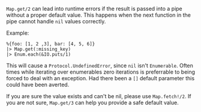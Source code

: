 `Map.get/2` can lead into runtime errors if the result is passed into a pipe
without a proper default value. This happens when the next function in the
pipe cannot handle `nil` values correctly.

Example:

    %{foo: [1, 2 ,3], bar: [4, 5, 6]}
    |> Map.get(:missing_key)
    |> Enum.each(&IO.puts/1)

This will cause a `Protocol.UndefinedError`, since `nil` isn't `Enumerable`.
Often times while iterating over enumerables zero iterations is preferrable
to being forced to deal with an exception. Had there been a `[]` default
parameter this could have been averted.

If you are sure the value exists and can't be nil, please use `Map.fetch!/2`.
If you are not sure, `Map.get/3` can help you provide a safe default value.
